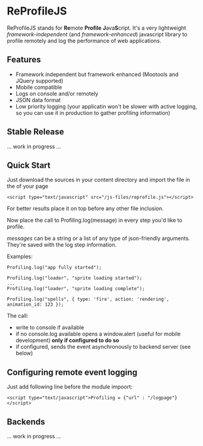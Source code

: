 # ReProfileJS

ReProfileJS stands for **Re**mote **Profile** **J**ava**S**cript.
It's a very lightweight *framework-independent* (and *framework-enhanced*) javascript library to profile remotely and log the performance of web applications.

## Features

- Framework independent but framework enhanced (Mootools and JQuery supported)
- Mobile compatible
- Logs on console and/or remotely
- JSON data format
- Low priority logging (your applicatin won't be slower with active logging, so you can use it in production to gather profiling information)

## Stable Release

... work in progress ...

## Quick Start

Just download the sources in your content directory and import the file in the <head> of your page

    <script type="text/javascript" src="/js-files/reprofile.js"></script>
	
For better results place it on top before any other file inclusion.

Now place the call to Profiling.log(message) in every step you'd like to profile.

*messages* can be a string or a list of any type of json-friendly arguments. They're saved with the log step information.

Examples:

    Profiling.log("app fully started");

    Profiling.log("loader", "sprite loading started");
	...
    Profiling.log("loader", "sprite loading complete");

    Profiling.log("spells", { type: 'fire', action: 'rendering', animation_id: 123 });

The call:
- write to console if available
- if no console.log available opens a window.alert (useful for mobile development) **only if configured to do so**
- if configured, sends the event asynchronously to backend server (see below)

## Configuring remote event logging

Just add following line before the module impoort:

    <script type="text/javascript">Profiling = {"url" : "/logpage"}</script>

## Backends

... work in progress ...